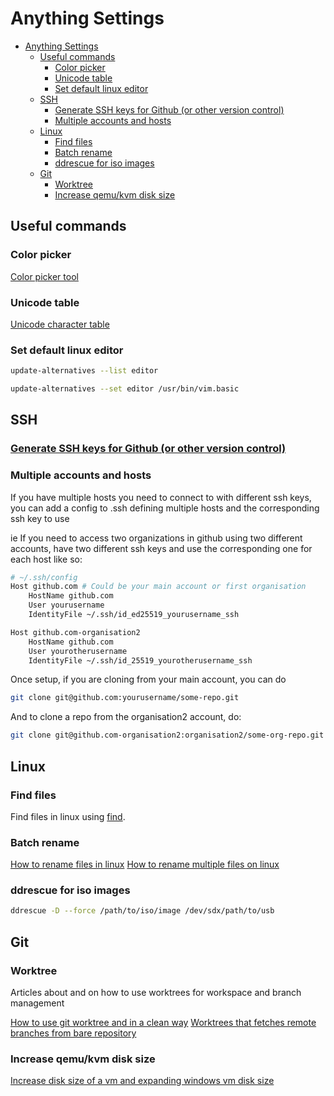 # Anything Settings

- [Anything Settings](#anything-settings)
  - [Useful commands](#useful-commands)
    - [Color picker](#color-picker)
    - [Unicode table](#unicode-table)
    - [Set default linux editor](#set-default-linux-editor)
  - [SSH](#ssh)
    - [Generate SSH keys for Github (or other version control)](#generate-ssh-keys-for-github-or-other-version-control)
    - [Multiple accounts and hosts](#multiple-accounts-and-hosts)
  - [Linux](#linux)
    - [Find files](#find-files)
    - [Batch rename](#batch-rename)
    - [ddrescue for iso images](#ddrescue-for-iso-images)
  - [Git](#git)
    - [Worktree](#worktree)
    - [Increase qemu/kvm disk size](#increase-qemukvm-disk-size)

## Useful commands

### Color picker

[Color picker tool](https://www.w3schools.com/colors/colors_picker.asp)

### Unicode table

[Unicode character table](https://unicode-table.com/en)

### Set default linux editor

```bash
update-alternatives --list editor

update-alternatives --set editor /usr/bin/vim.basic
```

## SSH

### [Generate SSH keys for Github (or other version control)](https://docs.github.com/en/authentication/connecting-to-github-with-ssh/generating-a-new-ssh-key-and-adding-it-to-the-ssh-agent)

### Multiple accounts and hosts

If you have multiple hosts you need to connect to with different ssh keys, you can add a config to .ssh defining multiple hosts and the corresponding ssh key to use

ie
If you need to access two organizations in github using two different accounts, have two different ssh keys and use the corresponding one for each host like so:

```bash
# ~/.ssh/config
Host github.com # Could be your main account or first organisation
    HostName github.com
    User yourusername
    IdentityFile ~/.ssh/id_ed25519_yourusername_ssh

Host github.com-organisation2
    HostName github.com
    User yourotherusername
    IdentityFile ~/.ssh/id_25519_yourotherusername_ssh
```

Once setup, if you are cloning from your main account, you can do

```bash
git clone git@github.com:yourusername/some-repo.git
```

And to clone a repo from the organisation2 account, do:

```bash
git clone git@github.com-organisation2:organisation2/some-org-repo.git
```

## Linux

### Find files

Find files in linux using [find](https://www.plesk.com/blog/various/find-files-in-linux-via-command-line/).

### Batch rename

[How to rename files in linux](https://linuxize.com/post/how-to-rename-files-in-linux/)
[How to rename multiple files on linux](https://linuxconfig.org/how-to-rename-multiple-files-on-linux)

### ddrescue for iso images

```sh
ddrescue -D --force /path/to/iso/image /dev/sdx/path/to/usb
```

## Git

### Worktree

Articles about and on how to use worktrees for workspace and branch management

[How to use git worktree and in a clean way](https://morgan.cugerone.com/blog/how-to-use-git-worktree-and-in-a-clean-way/)
[Worktrees that fetches remote branches from bare repository](https://morgan.cugerone.com/blog/workarounds-to-git-worktree-using-bare-repository-and-cannot-fetch-remote-branches/)

### Increase qemu/kvm disk size

[Increase disk size of a vm and expanding windows vm disk size](https://techglimpse.com/expand-windows-10-vm-virtual-disk-size-qemu-kvm/)
